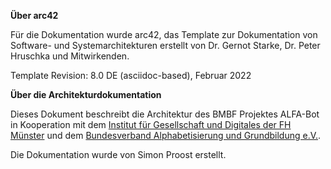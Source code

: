 **Über arc42**

Für die Dokumentation wurde arc42, das Template zur Dokumentation von Software- und
Systemarchitekturen erstellt von Dr. Gernot Starke, Dr. Peter Hruschka und Mitwirkenden.

Template Revision: 8.0 DE (asciidoc-based), Februar 2022

**Über die Architekturdokumentation**

Dieses Dokument beschreibt die
Architektur des BMBF Projektes ALFA-Bot in Kooperation mit dem [Institut für Gesellschaft und Digitales der FH Münster](http://fh-muenster.de/gud/)
und dem [Bundesverband Alphabetisierung und Grundbildung e.V.](www.alphabetisierung.de).

Die Dokumentation wurde von Simon Proost erstellt.

